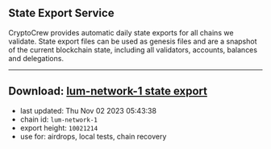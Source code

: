 ## State Export Service
CryptoCrew provides automatic daily state exports for all chains we validate. State export files can be used as genesis files and are a snapshot of the current blockchain state, including all validators, accounts, balances and delegations.

---
**Download: [lum-network-1 state export](https://dl.ccvalidators.com/SERVICE/lumnetwork/lum-network-1_export_10021214.json)**
---

- last updated: Thu Nov 02 2023 05:43:38
- chain id: `lum-network-1`
- export height: `10021214`
- use for: airdrops, local tests, chain recovery
